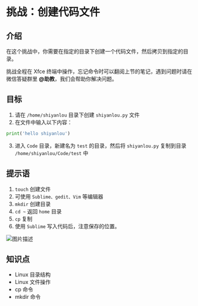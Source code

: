 # 挑战：创建代码文件

## 介绍

在这个挑战中，你需要在指定的目录下创建一个代码文件，然后拷贝到指定的目录。

挑战全程在 Xfce 终端中操作，忘记命令时可以翻阅上节的笔记，遇到问题时请在微信答疑群里 **@助教**，我们会帮助你解决问题。

## 目标

1. 请在 `/home/shiyanlou` 目录下创建 `shiyanlou.py` 文件
2. 在文件中输入以下内容：

```python
print('hello shiyanlou')
```

3. 进入 `Code` 目录，新建名为 `test` 的目录，然后将 `shiyanlou.py` 复制到目录 `/home/shiyanlou/Code/test` 中

## 提示语

1. `touch` 创建文件
2. 可使用 `Sublime、gedit、Vim` 等编辑器
3. `mkdir` 创建目录
4. `cd ~` 返回 `home` 目录
5. `cp` 复制
6. 使用 `Sublime` 写入代码后，注意保存的位置。

![图片描述](https://doc.shiyanlou.com/courses/uid8504-20190712-1562904376758)

## 知识点

- Linux 目录结构
- Linux 文件操作
- cp 命令
- mkdir 命令